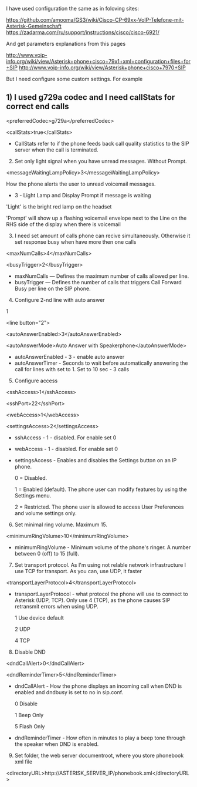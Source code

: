 I have used configuration the same as in foloving sites:

https://github.com/amooma/GS3/wiki/Cisco-CP-69xx-VoIP-Telefone-mit-Asterisk-Gemeinschaft
https://zadarma.com/ru/support/instructions/cisco/cisco-6921/

And get parameters explanations from this pages

http://www.voip-info.org/wiki/view/Asterisk+phone+cisco+79x1+xml+configuration+files+for+SIP
http://www.voip-info.org/wiki/view/Asterisk+phone+cisco+7970+SIP

But I need configure some custom settings. For example

## 1) I used g729a codec and I need callStats for correct end calls ##

\<preferredCodec>g729a\</preferredCodec>

\<callStats>true\</callStats>

 - CallStats refer to if the phone feeds back call quality statistics to the SIP server when the call is terminated.

2) Set only light signal when you have unread messages. Without Prompt.

\<messageWaitingLampPolicy>3\</messageWaitingLampPolicy>

How the phone alerts the user to unread voicemail messages.

 - 3 - Light Lamp and Display Prompt if message is waiting

'Light' is the bright red lamp on the headset

'Prompt' will show up a flashing voicemail envelope next to the Line on the RHS side of the display when there is voicemail

3) I need set amount of calls phone can recive simultaneously. Otherwise it set response busy when have more then one calls

\<maxNumCalls>4\</maxNumCalls>

\<busyTrigger>2\</busyTrigger>

 - maxNumCalls — Defines the maximum number of calls allowed per line.
 - busyTrigger — Defines the number of calls that triggers Call Forward Busy per line on the SIP phone.

4) Configure 2-nd line with auto answer

<autoAnswerTimer>1</autoAnswerTimer>

\<line button="2">

\<autoAnswerEnabled>3\</autoAnswerEnabled>

\<autoAnswerMode>Auto Answer with Speakerphone\</autoAnswerMode>

 - autoAnswerEnabled - 3 - enable auto answer
 - autoAnswerTimer - Seconds to wait before automatically answering the call for lines with <autoAnswerEnabled /> set to 1. Set to 10 sec - 3 calls

5) Configure access

\<sshAccess>1\</sshAccess>

\<sshPort>22\</sshPort>

\<webAccess>1\</webAccess>

\<settingsAccess>2\</settingsAccess>

 - sshAccess - 1 - disabled. For enable set 0
 - webAccess - 1 - disabled. For enable set 0
 - settingsAccess - Enables and disables the Settings button on an IP phone.

   0 = Disabled.

   1 = Enabled (default). The phone user can modify features by using the Settings menu.
   
   2 = Restricted. The phone user is allowed to access User Preferences and volume settings only. 

6) Set minimal ring volume. Maximum 15.

\<minimumRingVolume>10\</minimumRingVolume>

 - minimumRingVolume - Minimum volume of the phone's ringer. A number between 0 (off) to 15 (full).

7) Set transport protocol. As I'm using not relable network infrastructure I use TCP for transport. As you can, use UDP, it faster

\<transportLayerProtocol>4\</transportLayerProtocol>

 - transportLayerProtocol - what protocol the phone will use to connect to Asterisk (UDP, TCP). Only use 4 (TCP), as the phone causes SIP retransmit errors when using UDP.

   1	Use device default	

   2	UDP	

   4	TCP
   
8) Disable DND

\<dndCallAlert>0\</dndCallAlert>

\<dndReminderTimer>5\</dndReminderTimer>

 - dndCallAlert - How the phone displays an incoming call when DND is enabled and dndbusy is set to no in sip.conf.

   0	Disable
   
   1	Beep Only
   
   5	Flash Only

 - dndReminderTimer - How often in minutes to play a beep tone through the speaker when DND is enabled.

9) Set folder, the web server documentroot, where you store phonebook xml file

\<directoryURL>http://ASTERISK_SERVER_IP/phonebook.xml\</directoryURL>
